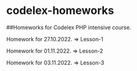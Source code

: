 # codelex-homeworks

##Homeworks for Codelex PHP intensive course.

Homework for 27.10.2022. => Lesson-1

Homework for 01.11.2022. => Lesson-2

Homework for 03.11.2022. => Lesson-3

